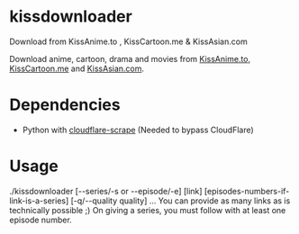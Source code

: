 # kissdownloader
Download from KissAnime.to , KissCartoon.me &amp; KissAsian.com

Download anime, cartoon, drama and movies from [KissAnime.to](http://kissanime.to), [KissCartoon.me](http://kisscartoon.me) and [KissAsian.com](http://kissasian.com).

# Dependencies
- Python with [cloudflare-scrape](https://github.com/Anorov/cloudflare-scrape) (Needed to bypass CloudFlare)

# Usage
./kissdownloader [--series/-s or --episode/-e] [link] [episodes-numbers-if-link-is-a-series] [-q/--quality quality] ...
You can provide as many links as is technically possible ;) On giving a series, you must follow with at least one episode number.

